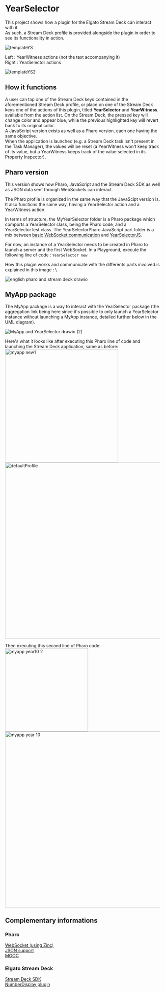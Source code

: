 # YearSelector
This project shows how a plugin for the Elgato Stream Deck can interact with it. \
As such, a Stream Deck profile is provided alongside the plugin in order to see its functionality in action.

![templateYS](https://github.com/OpenSmock/PharoStreamDeck/assets/76944457/be07240b-ace2-4aa6-ba96-465fe82a884d)

Left : YearWitness actions (not the text accompanying it) \
Right : YearSelector actions

![templateYS2](https://github.com/OpenSmock/PharoStreamDeck/assets/76944457/1a4657df-7691-4ae3-a7d6-ed432287ab53)

## How it functions
A user can tap one of the Stream Deck keys contained in the aforementioned Stream Deck profile, or place on one of the Stream Deck keys one of the actions of this plugin, titled **YearSelector** and **YearWitness**, available from the action list. On the Stream Deck, the pressed key will change color and appear blue, while the previous highlighted key will revert back to its original color. \
A JavaScript version exists as well as a Pharo version, each one having the same objective. \
When the application is launched (e.g. a Stream Deck task isn't present in the Task Manager), the values will be reset (a YearWitness won't keep track of its value, but a YearWitness keeps track of the value selected in its Property Inspector).

## Pharo version
This version shows how Pharo, JavaScript and the Stream Deck SDK as well as JSON data sent through WebSockets can interact.

The Pharo profile is organized in the same way that the JavaScipt version is. \
It also functions the same way, having a YearSelector action and a YearWitness action.

In terms of structure, the MyYearSelector folder is a Pharo package which comports a YearSelector class, being the Pharo code, and a YearSelectorTest class.
The YearSelectorPharo JavaScript part folder is a mix between [basic WebSocket communication](https://github.com/OpenSmock/PharoStreamDeck/tree/main/webSocket) and [YearSelectorJS](https://github.com/OpenSmock/PharoStreamDeck/tree/main/yearSelector/YearSelectorJS).

For now, an instance of a YearSelector needs to be created in Pharo to launch a server and the first WebSocket.
In a Playground, execute the following line of code : `YearSelector new`

How this plugin works and communicate with the differents parts involved is explained in this image : \

![english pharo and stream deck drawio](https://github.com/OpenSmock/PharoStreamDeck/assets/76944457/8c82ab61-47c6-4566-b1a1-7181ac434522)

## MyApp package
The MyApp package is a way to interact with the YearSelector package (the aggregation link being here since it's possible to only launch a YearSelector instance without launching a MyApp instance, detailed further below in the UML diagram).

![MyApp and YearSelector drawio (2)](https://github.com/OpenSmock/PharoStreamDeck/assets/76944457/e4eeaec7-7118-4088-94dd-5d4371ecee23)

Here's what it looks like after executing this Pharo line of code and launching the Stream Deck application, same as before: \
<img width="368" alt="myapp new1" src="https://github.com/OpenSmock/PharoStreamDeck/assets/76944457/c639c200-bec8-40a3-af51-690ef730dd31"> \
<img width="572" alt="defaultProfile" src="https://github.com/OpenSmock/PharoStreamDeck/assets/76944457/6e119585-7956-4961-9231-6e65538ae11b">

Then executing this second line of Pharo code: \
<img width="270" alt="myapp year10 2" src="https://github.com/OpenSmock/PharoStreamDeck/assets/76944457/6437d3f7-a4b0-46f7-bb54-5f77eb57799a"> \
<img width="571" alt="myapp year 10" src="https://github.com/OpenSmock/PharoStreamDeck/assets/76944457/121a09f6-d583-4f72-8bf7-3d3136ae98f9">

## Complementary informations
### Pharo
[WebSocket (using Zinc)](https://github.com/svenvc/docs/blob/master/zinc/zinc-websockets-paper.md) \
[JSON support](https://github.com/pharo-open-documentation/pharo-wiki/blob/master/ExternalProjects/Export/JSON.md) \
[MOOC](https://www.youtube.com/watch?v=JUKIjdjGjBU&list=PL2okA_2qDJ-kCHVcNXdO5wsUZJCY31zwf)

### Elgato Stream Deck
[Stream Deck SDK](https://developer.elgato.com/documentation) \
[NumberDisplay plugin](https://developer.elgato.com/documentation/stream-deck/samples/numberdisplay)

